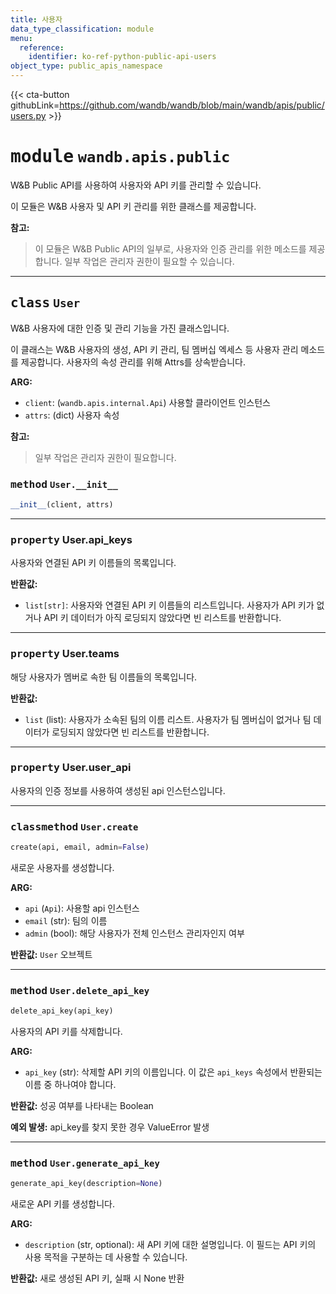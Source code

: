 ```yaml
---
title: 사용자
data_type_classification: module
menu:
  reference:
    identifier: ko-ref-python-public-api-users
object_type: public_apis_namespace
---
```


{{< cta-button githubLink=https://github.com/wandb/wandb/blob/main/wandb/apis/public/users.py >}}




# <kbd>module</kbd> `wandb.apis.public`
W&B Public API를 사용하여 사용자와 API 키를 관리할 수 있습니다.

이 모듈은 W&B 사용자 및 API 키 관리를 위한 클래스를 제공합니다.



**참고:**

> 이 모듈은 W&B Public API의 일부로, 사용자와 인증 관리를 위한 메소드를 제공합니다. 일부 작업은 관리자 권한이 필요할 수 있습니다.



---

## <kbd>class</kbd> `User`
W&B 사용자에 대한 인증 및 관리 기능을 가진 클래스입니다.

이 클래스는 W&B 사용자의 생성, API 키 관리, 팀 멤버십 엑세스 등 사용자 관리 메소드를 제공합니다. 사용자의 속성 관리를 위해 Attrs를 상속받습니다.



**ARG:**
 
 - `client`:  (`wandb.apis.internal.Api`) 사용할 클라이언트 인스턴스 
 - `attrs`:  (dict) 사용자 속성



**참고:**

> 일부 작업은 관리자 권한이 필요합니다.

### <kbd>method</kbd> `User.__init__`

```python
__init__(client, attrs)
```






---

### <kbd>property</kbd> User.api_keys

사용자와 연결된 API 키 이름들의 목록입니다.



**반환값:**
 
 - `list[str]`:  사용자와 연결된 API 키 이름들의 리스트입니다. 사용자가 API 키가 없거나 API 키 데이터가 아직 로딩되지 않았다면 빈 리스트를 반환합니다.

---

### <kbd>property</kbd> User.teams

해당 사용자가 멤버로 속한 팀 이름들의 목록입니다.



**반환값:**
 
 - `list` (list):  사용자가 소속된 팀의 이름 리스트. 사용자가 팀 멤버십이 없거나 팀 데이터가 로딩되지 않았다면 빈 리스트를 반환합니다.

---

### <kbd>property</kbd> User.user_api

사용자의 인증 정보를 사용하여 생성된 api 인스턴스입니다.



---

### <kbd>classmethod</kbd> `User.create`

```python
create(api, email, admin=False)
```

새로운 사용자를 생성합니다.



**ARG:**
 
 - `api` (`Api`):  사용할 api 인스턴스 
 - `email` (str):  팀의 이름 
 - `admin` (bool):  해당 사용자가 전체 인스턴스 관리자인지 여부



**반환값:**
 `User` 오브젝트

---

### <kbd>method</kbd> `User.delete_api_key`

```python
delete_api_key(api_key)
```

사용자의 API 키를 삭제합니다.



**ARG:**
 
 - `api_key` (str):  삭제할 API 키의 이름입니다. 이 값은 `api_keys` 속성에서 반환되는 이름 중 하나여야 합니다.



**반환값:**
 성공 여부를 나타내는 Boolean



**예외 발생:**
 api_key를 찾지 못한 경우 ValueError 발생

---

### <kbd>method</kbd> `User.generate_api_key`

```python
generate_api_key(description=None)
```

새로운 API 키를 생성합니다.



**ARG:**
 
 - `description` (str, optional):  새 API 키에 대한 설명입니다. 이 필드는 API 키의 사용 목적을 구분하는 데 사용할 수 있습니다.



**반환값:**
 새로 생성된 API 키, 실패 시 None 반환

